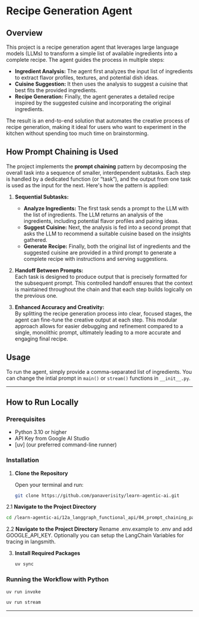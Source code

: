 # Recipe Generation Agent

## Overview

This project is a recipe generation agent that leverages large language models (LLMs) to transform a simple list of available ingredients into a complete recipe. The agent guides the process in multiple steps:

- **Ingredient Analysis:** The agent first analyzes the input list of ingredients to extract flavor profiles, textures, and potential dish ideas.
- **Cuisine Suggestion:** It then uses the analysis to suggest a cuisine that best fits the provided ingredients.
- **Recipe Generation:** Finally, the agent generates a detailed recipe inspired by the suggested cuisine and incorporating the original ingredients.

The result is an end-to-end solution that automates the creative process of recipe generation, making it ideal for users who want to experiment in the kitchen without spending too much time on brainstorming.

## How Prompt Chaining is Used

The project implements the **prompt chaining** pattern by decomposing the overall task into a sequence of smaller, interdependent subtasks. Each step is handled by a dedicated function (or “task”), and the output from one task is used as the input for the next. Here's how the pattern is applied:

1. **Sequential Subtasks:**

   - **Analyze Ingredients:** The first task sends a prompt to the LLM with the list of ingredients. The LLM returns an analysis of the ingredients, including potential flavor profiles and pairing ideas.
   - **Suggest Cuisine:** Next, the analysis is fed into a second prompt that asks the LLM to recommend a suitable cuisine based on the insights gathered.
   - **Generate Recipe:** Finally, both the original list of ingredients and the suggested cuisine are provided in a third prompt to generate a complete recipe with instructions and serving suggestions.

2. **Handoff Between Prompts:**  
   Each task is designed to produce output that is precisely formatted for the subsequent prompt. This controlled handoff ensures that the context is maintained throughout the chain and that each step builds logically on the previous one.

3. **Enhanced Accuracy and Creativity:**  
   By splitting the recipe generation process into clear, focused stages, the agent can fine-tune the creative output at each step. This modular approach allows for easier debugging and refinement compared to a single, monolithic prompt, ultimately leading to a more accurate and engaging final recipe.

## Usage

To run the agent, simply provide a comma-separated list of ingredients. You can change the intial prompt in `main()` or `stream()` functions in `__init__.py`.

---

## How to Run Locally

### Prerequisites

- Python 3.10 or higher
- API Key from Google AI Studio
- [uv] (our preferred command-line runner)

### Installation

1. **Clone the Repository**

   Open your terminal and run:

   ```bash
   git clone https://github.com/panaverisity/learn-agentic-ai.git
   ```

2.1 **Navigate to the Project Directory**

```bash
cd /learn-agentic-ai/12a_langgraph_functional_api/04_prompt_chaining_pattern/recipe_generator
```

2.2 **Navigate to the Project Directory**
Rename .env.example to .env and add GOOGLE_API_KEY. Optionally you can setup the LangChain Variables for tracing in langsmith.

3. **Install Required Packages**

   ```bash
   uv sync
   ```

### Running the Workflow with Python

```bash
uv run invoke
```

```bash
uv run stream
```

---
